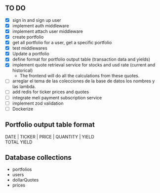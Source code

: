 ## TO DO

- [x] sign in and sign up user
- [x] implement auth middleware
- [x] implement attach user middleware
- [x] create portfolio
- [x] get all portfolio for a user, get a specific portfolio
- [x] test middlewares
- [x] Update a portfolio
- [x] define format for portfolio output table (transaction data and yields)
- [x] implement quote retrieval service for stocks and usd rate (current and historical)
  - The frontend will do all the calculations from these quotes.
- [ ] arreglar el tema de las colecciones de la base de datos los nombres y las lambda.
- [ ] add redis for ticker prices and quotes
- [ ] integrate meli payment subscription service
- [ ] implement zod validation
- [ ] Dockerize

## Portfolio output table format

DATE | TICKER | PRICE | QUANTITY | YIELD  
TOTAL YIELD

## Database collections

- portfolios
- users
- dollarQuotes
- prices
